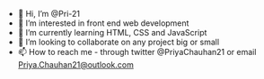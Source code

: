 - 👋 Hi, I’m @Pri-21
- 👀 I’m interested in front end web development
- 🌱 I’m currently learning HTML, CSS and JavaScript
- 💞️ I’m looking to collaborate on any project big or small
- 📫 How to reach me - through twitter @PriyaChauhan21 or email Priya.Chauhan21@outlook.com

<!---
Pri-21/Pri-21 is a ✨ special ✨ repository because its `README.md` (this file) appears on your GitHub profile.
You can click the Preview link to take a look at your changes.
--->
